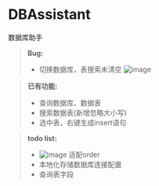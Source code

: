 # DBAssistant
数据库助手


> **Bug:**
> + 切换数据库，表搜索未清空
>   ![image](https://user-images.githubusercontent.com/30288645/117236878-3c7d4900-ae5c-11eb-9a56-3f49df529d20.png)



> **已有功能:**
> + 查询数据库、数据表
> + 搜索数据表(新增忽略大小写)
> + 选中表，右键生成insert语句



> **todo list:**
> + ![image](https://user-images.githubusercontent.com/30288645/117230481-c541b800-ae4f-11eb-8199-7b8e916555f2.png)
> 适配order
> + 本地化存储数据库连接配置
> + 查询表字段
